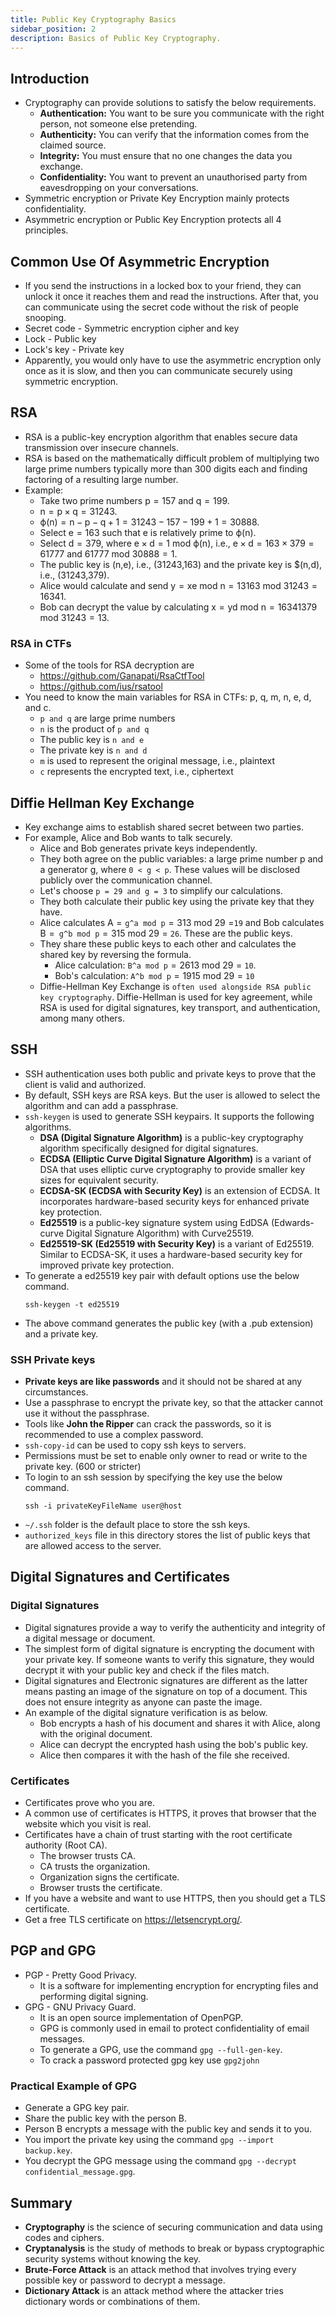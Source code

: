 ```yaml
---
title: Public Key Cryptography Basics
sidebar_position: 2
description: Basics of Public Key Cryptography.
---
```


## Introduction
- Cryptography can provide solutions to satisfy the below requirements.
  - **Authentication:** You want to be sure you communicate with the right person, not someone else pretending.
  - **Authenticity:** You can verify that the information comes from the claimed source.
  - **Integrity:** You must ensure that no one changes the data you exchange.
  - **Confidentiality:** You want to prevent an unauthorised party from eavesdropping on your conversations.
- Symmetric encryption or Private Key Encryption mainly protects confidentiality.
- Asymmetric encryption or Public Key Encryption protects all 4 principles.

## Common Use Of Asymmetric Encryption
- If you send the instructions in a locked box to your friend, they can unlock it once it reaches them and read the instructions. After that, you can communicate using the secret code without the risk of people snooping.
- Secret code - Symmetric encryption cipher and key
- Lock - Public key
- Lock's key - Private key
- Apparently, you would only have to use the asymmetric encryption only once as it is slow, and then you can communicate securely using symmetric encryption.

## RSA
- RSA is a public-key encryption algorithm that enables secure data transmission over insecure channels.
- RSA is based on the mathematically difficult problem of multiplying two large prime numbers typically more than 300 digits each and finding factoring of a resulting large number.
- Example:
  - Take two prime numbers p = 157 and q = 199.
  - n = p × q = 31243.
  - ϕ(n) = n − p − q + 1 = 31243 − 157 − 199 + 1 = 30888.
  - Select e = 163 such that e is relatively prime to ϕ(n).
  - Select d = 379, where e × d = 1 mod ϕ(n), i.e., e × d = 163 × 379 = 61777 and 61777 mod 30888 = 1.
  -  The public key is (n,e), i.e., (31243,163) and the private key is $(n,d), i.e., (31243,379).
  -  Alice would calculate and send y = xe mod n = 13163 mod 31243 = 16341.
  -  Bob can decrypt the value by calculating x = yd mod n = 16341379 mod 31243 = 13.

### RSA in CTFs
- Some of the tools for RSA decryption are
  - https://github.com/Ganapati/RsaCtfTool
  - https://github.com/ius/rsatool
- You need to know the main variables for RSA in CTFs: p, q, m, n, e, d, and c. 
  - `p and q` are large prime numbers
  - `n` is the product of `p and q`
  - The public key is `n and e`
  - The private key is `n and d`
  - `m` is used to represent the original message, i.e., plaintext
  - `c` represents the encrypted text, i.e., ciphertext

## Diffie Hellman Key Exchange
- Key exchange aims to establish shared secret between two parties.
- For example, Alice and Bob wants to talk securely.
  - Alice and Bob generates private keys independently.
  - They both agree on the public variables: a large prime number p and a generator g, where `0 < g < p`. These values will be disclosed publicly over the communication channel.
  - Let's choose `p = 29 and g = 3` to simplify our calculations.
  - They both calculate their public key using the private key that they have.
  - Alice calculates A = `g^a mod p` = 313 mod 29 =`19` and Bob calculates B =` g^b mod p` = 315 mod 29 = `26`. These are the public keys.
  - They share these public keys to each other and calculates the shared key by reversing the formula.
    - Alice calculation: `B^a mod p` = 2613 mod 29 = `10`.
    - Bob's calculation: `A^b mod p` = 1915 mod 29 = `10`
  - Diffie-Hellman Key Exchange is `often used alongside RSA public key cryptography`. Diffie-Hellman is used for key agreement, while RSA is used for digital signatures, key transport, and authentication, among many others.


## SSH
- SSH authentication uses both public and private keys to prove that the client is valid and authorized.
- By default, SSH keys are RSA keys. But the user is allowed to select the algorithm and can add a passphrase.
- `ssh-keygen` is used to generate SSH keypairs. It supports the following algorithms.
  - **DSA (Digital Signature Algorithm)** is a public-key cryptography algorithm specifically designed for digital signatures.
  - **ECDSA (Elliptic Curve Digital Signature Algorithm)** is a variant of DSA that uses elliptic curve cryptography to provide smaller key sizes for equivalent security.
  - **ECDSA-SK (ECDSA with Security Key)** is an extension of ECDSA. It incorporates hardware-based security keys for enhanced private key protection.
  - **Ed25519** is a public-key signature system using EdDSA (Edwards-curve Digital Signature Algorithm) with Curve25519.
  - **Ed25519-SK (Ed25519 with Security Key)** is a variant of Ed25519. Similar to ECDSA-SK, it uses a hardware-based security key for improved private key protection.
- To generate a ed25519 key pair with default options use the below command.
  ```
  ssh-keygen -t ed25519
  ```
- The above command generates the public key (with a .pub extension) and a private key.

### SSH Private keys
- **Private keys are like passwords** and it should not be shared at any circumstances.
- Use a passphrase to encrypt the private key, so that the attacker cannot use it without the passphrase.
- Tools like **John the Ripper** can crack the passwords, so it is recommended to use a complex password.
- `ssh-copy-id` can be used to copy ssh keys to servers.
- Permissions must be set to enable only owner to read or write to the private key. (600 or stricter)
- To login to an ssh session by specifying the key use the below command.
  ```
  ssh -i privateKeyFileName user@host
  ```
- `~/.ssh` folder is the default place to store the ssh keys.
- `authorized_keys` file in this directory stores the list of public keys that are allowed access to the server.

## Digital Signatures and Certificates

### Digital Signatures

- Digital signatures provide a way to verify the authenticity and integrity of a digital message or document.
- The simplest form of digital signature is encrypting the document with your private key. If someone wants to verify this signature, they would decrypt it with your public key and check if the files match.
- Digital signatures and Electronic signatures are different as the latter means pasting an image of the signature on top of a document. This does not ensure integrity as anyone can paste the image.
- An example of the digital signature verification is as below.
  - Bob encrypts a hash of his document and shares it with Alice, along with the original document. 
  - Alice can decrypt the encrypted hash using the bob's public key. 
  - Alice then compares it with the hash of the file she received.

### Certificates
- Certificates prove who you are.
- A common use of certificates is HTTPS, it proves that browser that the website which you visit is real.
- Certificates have a chain of trust starting with the root certificate authority (Root CA).
  - The browser trusts CA.
  - CA trusts the organization.
  - Organization signs the certificate.
  - Browser trusts the certificate.
- If you have a website and want to use HTTPS, then you should get a TLS certificate.
- Get a free TLS certificate on https://letsencrypt.org/.

## PGP and GPG
- PGP - Pretty Good Privacy.
  - It is a software for implementing encryption for encrypting files and performing digital signing.
- GPG - GNU Privacy Guard. 
  - It is an open source implementation of OpenPGP.
  - GPG is commonly used in email to protect confidentiality of email messages.
  - To generate a GPG, use the command `gpg --full-gen-key`.
  - To crack a password protected gpg key use `gpg2john`

### Practical Example of GPG
- Generate a GPG key pair.
- Share the public key with the person B.
- Person B encrypts a message with the public key and sends it to you.
- You import the private key using the command `gpg --import backup.key`.
- You decrypt the GPG message using the command `gpg --decrypt confidential_message.gpg`.

## Summary
- **Cryptography** is the science of securing communication and data using codes and ciphers.
- **Cryptanalysis** is the study of methods to break or bypass cryptographic security systems without knowing the key.
- **Brute-Force Attack** is an attack method that involves trying every possible key or password to decrypt a message.
- **Dictionary Attack** is an attack method where the attacker tries dictionary words or combinations of them.

